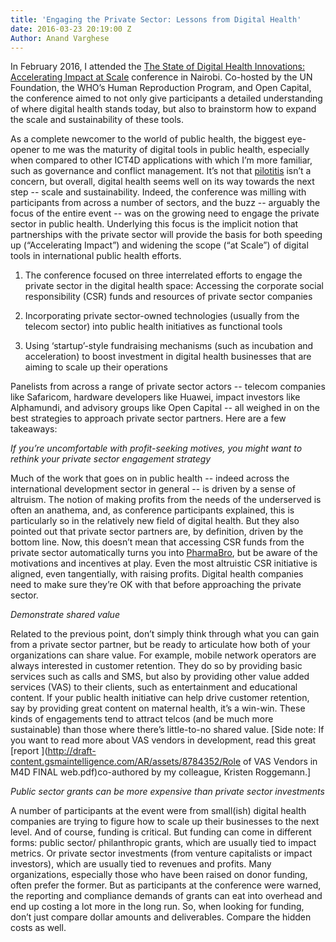 ```yaml
---
title: 'Engaging the Private Sector: Lessons from Digital Health'
date: 2016-03-23 20:19:00 Z
Author: Anand Varghese
---
```


In February 2016, I attended the [The State of Digital Health Innovations: Accelerating Impact at Scale](https://www.eiseverywhere.com/ereg/inactive.php?eventid=160166) conference in Nairobi. Co-hosted by the UN Foundation, the WHO’s Human Reproduction Program, and Open Capital, the conference aimed to not only give participants a detailed understanding of where digital health stands today, but also to brainstorm how to expand the scale and sustainability of these tools.

As a complete newcomer to the world of public health, the biggest eye-opener to me was the maturity of digital tools in public health, especially when compared to other ICT4D applications with which I’m more familiar, such as governance and conflict management. It’s not that [pilotitis](http://archive.skoll.org/debate/how-do-we-cure-mhealth-pilotitis-critical-lessons-in-reaching-scale/) isn’t a concern, but overall, digital health seems well on its way towards the next step -- scale and sustainability. Indeed, the conference was milling with participants from across a number of sectors, and the buzz -- arguably the focus of the entire event -- was on the growing need to engage the private sector in public health. Underlying this focus is the implicit notion that partnerships with the private sector will provide the basis for both speeding up (“Accelerating Impact”) and widening the scope (“at Scale”) of digital tools in international public health efforts.

1. The conference focused on three interrelated efforts to engage the private sector in the digital health space:
   Accessing the corporate social responsibility (CSR) funds and resources of private sector companies

2. Incorporating private sector-owned technologies (usually from the telecom sector) into public health initiatives as functional tools

3. Using ‘startup’-style fundraising mechanisms (such as incubation and acceleration) to boost investment in digital health businesses that are aiming to scale up their operations

Panelists from across a range of private sector actors -- telecom companies like Safaricom, hardware developers like Huawei, impact investors like Alphamundi, and advisory groups like Open Capital -- all weighed in on the best strategies to approach private sector partners. Here are a few takeaways:

<aside><i>If you’re uncomfortable with profit-seeking motives, you might want to rethink your private sector engagement strategy</i></aside>

Much of the work that goes on in public health -- indeed across the international development sector in general -- is driven by a sense of altruism. The notion of making profits from the needs of the underserved is often an anathema, and, as conference participants explained, this is particularly so in the relatively new field of digital health. But they also pointed out that private sector partners are, by definition, driven by the bottom line. Now, this doesn’t mean that accessing CSR funds from the private sector automatically turns you into [PharmaBro](http://www.theatlantic.com/national/archive/2015/12/pharma-bro-arrested/420954/), but be aware of the motivations and incentives at play. Even the most altruistic CSR initiative is aligned, even tangentially, with raising profits. Digital health companies need to make sure they’re OK with that before approaching the private sector.

<aside><i>Demonstrate shared value</i></aside>


Related to the previous point, don’t simply think through what you can gain from a private sector partner, but be ready to articulate how both of your organizations can share value. For example, mobile network operators are always interested in customer retention. They do so by providing basic services such as calls and SMS, but also by providing other value added services (VAS) to their clients, such as entertainment and educational content. If your public health initiative can help drive customer retention, say by providing great content on maternal health, it’s a win-win. These kinds of engagements tend to attract telcos (and be much more sustainable) than those where there’s little-to-no shared value. \[Side note: If you want to read more about VAS vendors in development, read this great [report ](http://draft-content.gsmaintelligence.com/AR/assets/8784352/Role of VAS Vendors in M4D FINAL web.pdf)co-authored by my colleague, Kristen Roggemann.\]

<i><aside>Public sector grants can be more expensive than private sector investments</i></aside>


A number of participants at the event were from small(ish) digital health companies are trying to figure how to scale up their businesses to the next level. And of course, funding is critical. But funding can come in different forms: public sector/ philanthropic grants, which are usually tied to impact metrics. Or private sector investments (from venture capitalists or impact investors), which are usually tied to revenues and profits. Many organizations, especially those who have been raised on donor funding, often prefer the former. But as participants at the conference were warned, the reporting and compliance demands of grants can eat into overhead and end up costing a lot more in the long run. So, when looking for funding, don’t just compare dollar amounts and deliverables. Compare the hidden costs as well.